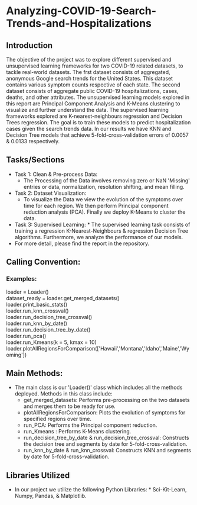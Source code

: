 # Analyzing-COVID-19-Search-Trends-and-Hospitalizations

## Introduction
The objective of the project was to explore different supervised and unsupervised learning frameworks for two COVID-19
related datasets, to tackle real-world datasets. The frst dataset consists of aggregated, anonymous Google search trends
for the United States. This dataset contains various symptom counts respective of each state. The second dataset consists
of aggregate public COVID-19 hospitalizations, cases, deaths, and other attributes. The unsupervised learning models
explored in this report are Principal Component Analysis and K-Means clustering to visualize and further understand the
data. The supervised learning frameworks explored are K-nearest-neighbours regression and Decision Trees regression.
The goal is to train these models to predict hospitalization cases given the search trends data. In our results we have
KNN and Decision Tree models that achieve 5-fold-cross-validation errors of 0.0057 & 0.0133 respectively.

## Tasks/Sections
 - Task 1: Clean & Pre-process Data:
      * The Processing of the Data involves removing zero or NaN 'Missing' entries or data, normalization, resolution shifting, and mean filling.
 - Task 2: Dataset Visualization:
      * To visualize the Data we view the evolution of the symptoms over time for each region. We then perform Principal component reduction analysis (PCA). Finally we deploy K-Means to cluster the data. 
- Task 3: Supervised Learning:
      * The supervised learning task consists of training a regression K-Nearest-Neighbours & regression Decision Tree algorithms. Furthermore, we analyze the performance of our models.
- For more detail, please find the report in the repository.

## Calling Convention:
### Examples: 
loader = Loader()  
dataset_ready = loader.get_merged_datasets()  
loader.print_basic_stats()  
loader.run_knn_crossval()  
loader.run_decision_tree_crossval()  
loader.run_knn_by_date()  
loader.run_decision_tree_by_date()  
loader.run_pca()  
loader.run_Kmeans(k = 5, kmax = 10)  
loader.plotAllRegionsForComparison(['Hawaii','Montana','Idaho','Maine','Wyoming'])  

## Main Methods:
  - The main class is our 'Loader()' class which includes all the methods deployed. Methods in this class include:
      * get_merged_datasets: Performs pre-processing on the two datasets and merges them to be ready for use.
      * plotAllRegionsForComparison: Plots the evolution of symptoms for specified regions over time.
      * run_PCA: Performs the Principal component reduction.
      * run_Kmeans : Performs K-Means clustering.
      * run_decision_tree_by_date & run_decision_tree_crossval: Constructs the decision tree and segments by date for 5-fold-cross-validation.
      * run_knn_by_date & run_knn_crossval: Constructs KNN and segments by date for 5-fold-cross-validation.

## Libraries Utilized
  - In our project we utilize the following Python Libraries:
        * Sci-Kit-Learn, Numpy, Pandas, & Matplotlib.  

